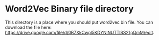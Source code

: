 # Word2Vec Binary file directory

This directory is a place where you should put word2vec bin file.
You can download the file here: https://drive.google.com/file/d/0B7XkCwpI5KDYNlNUTTlSS21pQmM/edit.